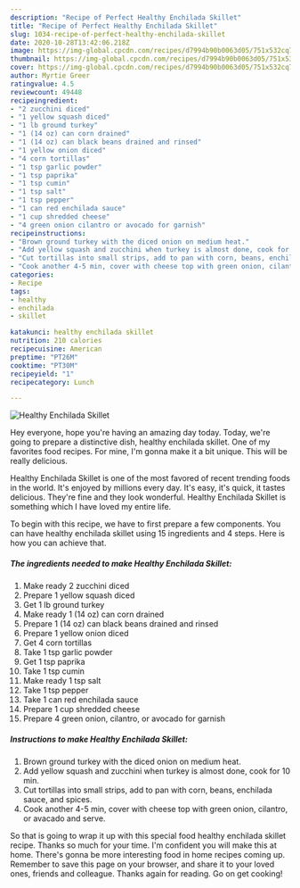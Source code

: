 ```yaml
---
description: "Recipe of Perfect Healthy Enchilada Skillet"
title: "Recipe of Perfect Healthy Enchilada Skillet"
slug: 1034-recipe-of-perfect-healthy-enchilada-skillet
date: 2020-10-28T13:42:06.218Z
image: https://img-global.cpcdn.com/recipes/d7994b90b0063d05/751x532cq70/healthy-enchilada-skillet-recipe-main-photo.jpg
thumbnail: https://img-global.cpcdn.com/recipes/d7994b90b0063d05/751x532cq70/healthy-enchilada-skillet-recipe-main-photo.jpg
cover: https://img-global.cpcdn.com/recipes/d7994b90b0063d05/751x532cq70/healthy-enchilada-skillet-recipe-main-photo.jpg
author: Myrtie Greer
ratingvalue: 4.5
reviewcount: 49448
recipeingredient:
- "2 zucchini diced"
- "1 yellow squash diced"
- "1 lb ground turkey"
- "1 (14 oz) can corn drained"
- "1 (14 oz) can black beans drained and rinsed"
- "1 yellow onion diced"
- "4 corn tortillas"
- "1 tsp garlic powder"
- "1 tsp paprika"
- "1 tsp cumin"
- "1 tsp salt"
- "1 tsp pepper"
- "1 can red enchilada sauce"
- "1 cup shredded cheese"
- "4 green onion cilantro or avocado for garnish"
recipeinstructions:
- "Brown ground turkey with the diced onion on medium heat."
- "Add yellow squash and zucchini when turkey is almost done, cook for 10 min."
- "Cut tortillas into small strips, add to pan with corn, beans, enchilada sauce, and spices."
- "Cook another 4-5 min, cover with cheese top with green onion, cilantro, or avacado and serve."
categories:
- Recipe
tags:
- healthy
- enchilada
- skillet

katakunci: healthy enchilada skillet 
nutrition: 210 calories
recipecuisine: American
preptime: "PT26M"
cooktime: "PT30M"
recipeyield: "1"
recipecategory: Lunch

---
```



![Healthy Enchilada Skillet](https://img-global.cpcdn.com/recipes/d7994b90b0063d05/751x532cq70/healthy-enchilada-skillet-recipe-main-photo.jpg)

Hey everyone, hope you're having an amazing day today. Today, we're going to prepare a distinctive dish, healthy enchilada skillet. One of my favorites food recipes. For mine, I'm gonna make it a bit unique. This will be really delicious.



Healthy Enchilada Skillet is one of the most favored of recent trending foods in the world. It's enjoyed by millions every day. It's easy, it's quick, it tastes delicious. They're fine and they look wonderful. Healthy Enchilada Skillet is something which I have loved my entire life.


To begin with this recipe, we have to first prepare a few components. You can have healthy enchilada skillet using 15 ingredients and 4 steps. Here is how you can achieve that.

<!--inarticleads1-->

##### The ingredients needed to make Healthy Enchilada Skillet:

1. Make ready 2 zucchini diced
1. Prepare 1 yellow squash diced
1. Get 1 lb ground turkey
1. Make ready 1 (14 oz) can corn drained
1. Prepare 1 (14 oz) can black beans drained and rinsed
1. Prepare 1 yellow onion diced
1. Get 4 corn tortillas
1. Take 1 tsp garlic powder
1. Get 1 tsp paprika
1. Take 1 tsp cumin
1. Make ready 1 tsp salt
1. Take 1 tsp pepper
1. Take 1 can red enchilada sauce
1. Prepare 1 cup shredded cheese
1. Prepare 4 green onion, cilantro, or avocado for garnish




<!--inarticleads2-->

##### Instructions to make Healthy Enchilada Skillet:

1. Brown ground turkey with the diced onion on medium heat.
1. Add yellow squash and zucchini when turkey is almost done, cook for 10 min.
1. Cut tortillas into small strips, add to pan with corn, beans, enchilada sauce, and spices.
1. Cook another 4-5 min, cover with cheese top with green onion, cilantro, or avacado and serve.




So that is going to wrap it up with this special food healthy enchilada skillet recipe. Thanks so much for your time. I'm confident you will make this at home. There's gonna be more interesting food in home recipes coming up. Remember to save this page on your browser, and share it to your loved ones, friends and colleague. Thanks again for reading. Go on get cooking!
